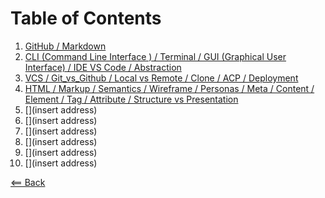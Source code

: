# Table of Contents 
1.  [GitHub / Markdown](MarkdownSyntax.md) 
2.  [CLI (Command Line Interface ) / Terminal / GUI (Graphical User Interface) / IDE VS Code / Abstraction](CLI_Terminal_GUI_IDE_VS_Code_Abstraction.md)
3.  [VCS / Git_vs_Github / Local vs Remote / Clone / ACP / Deployment](git_vs_github_local_vs_remote_clone_commit_acp_vcs_deployment.md)
4.  [HTML / Markup / Semantics / Wireframe / Personas / Meta / Content / Element / Tag / Attribute / Structure vs Presentation ](html_markup_semantics_wireframe_personas_meta_content_element_tag_attribute_atructure_vs_presentation.md)
5.  [](insert address)
6.  [](insert address)
7.  [](insert address)
8.  [](insert address)
9.  [](insert address)
10. [](insert address)

[<== Back](README.md)
